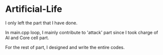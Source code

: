 # Artificial-Life

I only left the part that I have done. 

In main.cpp loop, I mainly contribute to 'attack' part since I took charge of AI and Core cell part.

For the rest of part, I designed and write the entire codes. 



